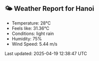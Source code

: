 <!-- WEATHER-START -->
## 🌤 Weather Report for Hanoi

- Temperature: 28°C
- Feels like: 31.36°C
- Conditions: light rain
- Humidity: 75%
- Wind Speed: 5.44 m/s

Last updated: 2025-04-19 12:38:47 UTC
<!-- WEATHER-END -->
